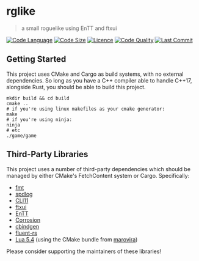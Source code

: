# rglike

> a small roguelike using EnTT and ftxui

[![Code Language](https://img.shields.io/github/languages/top/aszecsei/rglike?style=for-the-badge)](https://github.com/aszecsei/rglike/search?l=c%2B%2B)
[![Code Size](https://img.shields.io/github/languages/code-size/aszecsei/rglike?style=for-the-badge)](https://github.com/aszecsei/rglike)
[![Licence](https://img.shields.io/github/license/aszecsei/rglike?style=for-the-badge)](LICENSE.md)
[![Code Quality](https://img.shields.io/codefactor/grade/github/aszecsei/rglike/main?style=for-the-badge)](https://www.codefactor.io/repository/github/aszecsei/rglike/)
[![Last Commit](https://img.shields.io/github/last-commit/aszecsei/rglike?style=for-the-badge)](https://github.com/aszecsei/rglike/commits/main)

## Getting Started

This project uses CMake and Cargo as build systems, with no external dependencies.
So long as you have a C++ compiler able to handle C++17, alongside Rust, you should be able to
build this project.

```shell
mkdir build && cd build
cmake ..
# if you're using linux makefiles as your cmake generator:
make
# if you're using ninja:
ninja
# etc
./game/game
```

## Third-Party Libraries

This project uses a number of third-party dependencies which should be managed by
either CMake's FetchContent system or Cargo. Specifically:

- [fmt](https://github.com/fmtlib/fmt)
- [spdlog](https://github.com/gabime/spdlog)
- [CLI11](https://github.com/CLIUtils/CLI11)
- [ftxui](https://github.com/ArthurSonzogni/ftxui)
- [EnTT](https://github.com/skypjack/entt)
- [Corrosion](https://github.com/corrosion-rs/corrosion)
- [cbindgen](https://github.com/mozilla/cbindgen)
- [fluent-rs](https://github.com/projectfluent/fluent-rs)
- [Lua 5.4](https://github.com/lua/lua) (using the CMake bundle from [marovira](https://github.com/marovira/lua))

Please consider supporting the maintainers of these libraries!